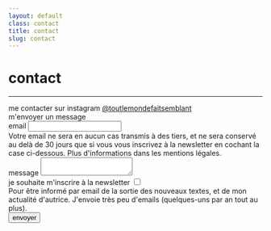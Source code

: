 ```yaml
---
layout: default
class: contact
title: contact
slug: contact
---
```


# contact
---


<div class="insta-link">
    me contacter sur instagram <a href="https://www.instagram.com/toutlemondefaitsemblant/">@toutlemondefaitsemblant</a>
</div>

<div class="form-title">m'envoyer un message</div>

<div class="contact-form">
    <form action="https://formspree.io/f/xwpqyjzp" method="POST">
        <div class="form-field">
            <label>
                email
                <input type="email" name="email" required aria-describedby="email-help-text">
            </label>
            <div id="email-help-text">
                Votre email ne sera en aucun cas transmis à des tiers, et ne sera conservé au delà de 30 jours que si vous vous inscrivez à la newsletter en cochant la case ci-dessous. Plus d'informations dans les mentions légales.
            </div>
        </div>
        <div class="form-field">
            <label>
                message
                <textarea name="message" required></textarea>
            </label>
        </div>
        <div class="form-field">
            <label class="checkbox">
                je souhaite m'inscrire à la newsletter
                <input type="checkbox" name="newsletter" aria-describedby="newsletter-help-text">
            </label>
            <div id="newsletter-help-text">
                Pour être informé par email de la sortie des nouveaux textes, et de mon actualité d'autrice. J'envoie très peu d'emails (quelques-uns par an tout au plus).
            </div>
        </div>
        <button type="submit">envoyer</button>
    </form>
</div>